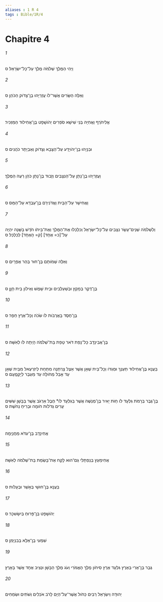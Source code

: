 ```yaml
---
aliases : 1 R 4
tags : Bible/1R/4
---
```


# Chapitre 4

###### 1
וַיְהִי הַמֶּלֶךְ שְׁלֹמֹה מֶלֶךְ עַל־כָּל־יִשְׂרָאֵל׃ ס
###### 2
וְאֵלֶּה הַשָּׂרִים אֲשֶׁר־לֹו עֲזַרְיָהוּ בֶן־צָדֹוק הַכֹּהֵן׃ ס
###### 3
אֱלִיחֹרֶף וַאֲחִיָּה בְּנֵי שִׁישָׁא סֹפְרִים יְהֹושָׁפָט בֶּן־אֲחִילוּד הַמַּזְכִּיר׃
###### 4
וּבְנָיָהוּ בֶן־יְהֹויָדָע עַל־הַצָּבָא וְצָדֹוק וְאֶבְיָתָר כֹּהֲנִים׃ ס
###### 5
וַעֲזַרְיָהוּ בֶן־נָתָן עַל־הַנִּצָּבִים וְזָבוּד בֶּן־נָתָן כֹּהֵן רֵעֶה הַמֶּלֶךְ׃
###### 6
וַאֲחִישָׁר עַל־הַבָּיִת וַאֲדֹנִירָם בֶּן־עַבְדָּא עַל־הַמַּס׃ ס
###### 7
וְלִשְׁלֹמֹה שְׁנֵים־עָשָׂר נִצָּבִים עַל־כָּל־יִשְׂרָאֵל וְכִלְכְּלוּ אֶת־הַמֶּלֶךְ וְאֶת־בֵּיתֹו חֹדֶשׁ בַּשָּׁנָה יִהְיֶה עַל־[כ= אֶחָד] [ק= הָאֶחָד] לְכַלְכֵּל׃ ס
###### 8
וְאֵלֶּה שְׁמֹותָם בֶּן־חוּר בְּהַר אֶפְרָיִם׃ ס
###### 9
בֶּן־דֶּקֶר בְּמָקַץ וּבְשַׁעַלְבִים וּבֵית שָׁמֶשׁ וְאֵילֹון בֵּית חָןָן׃ ס
###### 10
בֶּן־חֶסֶד בָּאֲרֻבֹּות לֹו שֹׂכֹה וְכָל־אֶרֶץ חֵפֶר׃ ס
###### 11
בֶּן־אֲבִינָדָב כָּל־נָפַת דֹּאר טָפַת בַּת־שְׁלֹמֹה הָיְתָה לֹּו לְאִשָּׁה׃ ס
###### 12
בַּעֲנָא בֶּן־אֲחִילוּד תַּעְנַךְ וּמְגִדֹּו וְכָל־בֵּית שְׁאָן אֲשֶׁר אֵצֶל צָרְתַנָה מִתַּחַת לְיִזְרְעֶאל מִבֵּית שְׁאָן עַד אָבֵל מְחֹולָה עַד מֵעֵבֶר לְיָקְמֳעָם׃ ס
###### 13
בֶּן־גֶּבֶר בְּרָמֹת גִּלְעָד לֹו חַוֹּת יָאִיר בֶּן־מְנַשֶּׁה אֲשֶׁר בַּגִּלְעָד לֹו* חֶבֶל אַרְגֹּב אֲשֶׁר בַּבָּשָׁן שִׁשִּׁים עָרִים גְּדֹלֹות חֹומָה וּבְרִיחַ נְחֹשֶׁת׃ ס
###### 14
אֲחִינָדָב בֶּן־עִדֹּא מַחֲנָיְמָה׃
###### 15
אֲחִימַעַץ בְּנַפְתָּלִי גַּם־הוּא לָקַח אֶת־בָּשְׂמַת בַּת־שְׁלֹמֹה לְאִשָּׁה׃
###### 16
בַּעֲנָא בֶּן־חוּשָׁי בְּאָשֵׁר וּבְעָלֹות׃ ס
###### 17
יְהֹושָׁפָט בֶּן־פָּרוּחַ בְּיִשָׂשכָר׃ ס
###### 18
שִׁמְעִי בֶן־אֵלָא בְּבִנְיָמִן׃ ס
###### 19
גֶּבֶר בֶּן־אֻרִי בְּאֶרֶץ גִּלְעָד אֶרֶץ סִיחֹון מֶלֶךְ הָאֱמֹרִי וְעֹג מֶלֶךְ הַבָּשָׁן וּנְצִיב אֶחָד אֲשֶׁר בָּאָרֶץ׃
###### 20
יְהוּדָה וְיִשְׂרָאֵל רַבִּים כַּחֹול אֲשֶׁר־עַל־הַיָּם לָרֹב אֹכְלִים וְשֹׁתִים וּשְׂמֵחִים׃
